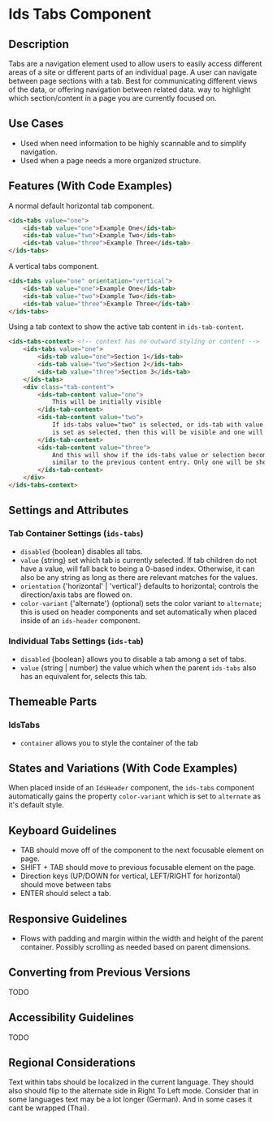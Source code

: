 # Ids Tabs Component

## Description

Tabs are a navigation element used to allow users to easily access different areas of a site or different parts of an individual page. A user can navigate between page sections with a tab. Best for communicating different views of the data, or offering navigation between related data.
way to highlight which section/content in a page you are currently
focused on.

## Use Cases

- Used when need information to be highly scannable and to simplify navigation.
- Used when a page needs a more organized structure.

## Features (With Code Examples)

A normal default horizontal tab component.

```html
<ids-tabs value="one">
    <ids-tab value="one">Example One</ids-tab>
    <ids-tab value="two">Example Two</ids-tab>
    <ids-tab value="three">Example Three</ids-tab>
</ids-tabs>
```

A vertical tabs component.
```html
<ids-tabs value="one" orientation="vertical">
    <ids-tab value="one">Example One</ids-tab>
    <ids-tab value="two">Example Two</ids-tab>
    <ids-tab value="three">Example Three</ids-tab>
</ids-tabs>
```

Using a tab context to show the active tab content in `ids-tab-content`.
```html
<ids-tabs-context> <!-- context has no outward styling or content -->
    <ids-tabs value="one">
        <ids-tab value="one">Section 1</ids-tab>
        <ids-tab value="two">Section 2</ids-tab>
        <ids-tab value="three">Section 3</ids-tab>
    </ids-tabs>
    <div class="tab-content">
        <ids-tab-content value="one">
            This will be initially visible
        </ids-tab-content>
        <ids-tab-content value="two">
            If ids-tabs value="two" is selected, or ids-tab with value "two"
            is set as selected, then this will be visible and one will be hidden
        </ids-tab-content>
        <ids-tab-content value="three">
            And this will show if the ids-tabs value or selection becomes "three",
            similar to the previous content entry. Only one will be shown at once.
        </ids-tab-content>
    </div>
</ids-tabs-context>
```

## Settings and Attributes

### Tab Container Settings (`ids-tabs`)
- `disabled` {boolean} disables all tabs.
- `value` {string} set which tab is currently selected. If tab children
do not have a value, will fall back to being a 0-based index. Otherwise, it can
also be any string as long as there are relevant matches for the values.
- `orientation` {'horizontal' | 'vertical'} defaults to horizontal; controls
the direction/axis tabs are flowed on.
- `color-variant` {'alternate'} (optional) sets the color variant to `alternate`; this is used on header components and set automatically when placed inside of an `ids-header` component.

### Individual Tabs Settings (`ids-tab`)
- `disabled` {boolean} allows you to disable a tab among a set of tabs.
- `value` {string | number} the value which when the parent `ids-tabs` also
has an equivalent for, selects this tab.

## Themeable Parts
### IdsTabs
- `container` allows you to style the container of the tab

## States and Variations (With Code Examples)

When placed inside of an `IdsHeader` component, the `ids-tabs` component automatically gains the property `color-variant` which is set to `alternate` as it's default style.


## Keyboard Guidelines

- TAB should move off of the component to the next focusable element on page.
- SHIFT + TAB should move to previous focusable element on the page.
- Direction keys (UP/DOWN for vertical, LEFT/RIGHT for horizontal) should move between tabs
- ENTER should select a tab.

## Responsive Guidelines

- Flows with padding and margin within the width and height of the parent container. Possibly scrolling as needed based on parent dimensions.

## Converting from Previous Versions

TODO

## Accessibility Guidelines

TODO

## Regional Considerations

Text within tabs should be localized in the current language. They should also should flip to the alternate side in Right To Left mode. Consider that in some languages text may be a lot longer (German). And in some cases it cant be wrapped (Thai).
